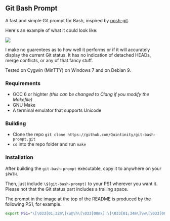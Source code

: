 ## Git Bash Prompt
 A fast and simple Git prompt for Bash, inspired by [posh-git](https://github.com/dahlbyk/posh-git).

Here's an example of what it could look like:

![](https://i.imgur.com/IdDueCK.png)

I make no guarentees as to how well it performs or if it will accurately display the current Git status. It has no indication of detached HEADs, merge conflicts, or any of that fancy stuff.

Tested on Cygwin (MinTTY) on Windows 7 and on Debian 9.

### Requirements
- GCC 6 or highter _(this can be changed to Clang if you modify the Makefile)_
- GNU Make
- A terminal emulator that supports Unicode

### Building
- Clone the repo `git clone https://github.com/Quintinity/git-bash-prompt.git`
- `cd` into the repo folder and run `make`

### Installation

After building the `git-bash-prompt` executable, copy it to anywhere on your `$PATH`.

Then, just include `\$(git-bash-prompt)` to your PS1 wherever you want it. Please not that the Git status part includes a trailing space.

The prompt in the image at the top of the README is produced by the following PS1, for example.
```Bash
export PS1="\[\033[01;32m\]\u@\h\[\033[00m\]:\[\033[01;34m\]\w\[\033[00m\] \$(git-bash-prompt)\$ "
```
